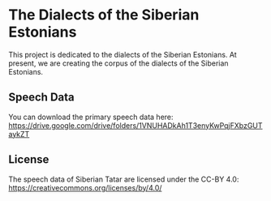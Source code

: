 # The Dialects of the Siberian Estonians

This project is dedicated to the dialects of the Siberian Estonians. At present, we are creating the corpus of the dialects of the Siberian Estonians.

## Speech Data

You can download the primary speech data here: 
https://drive.google.com/drive/folders/1VNUHADkAh1T3enyKwPqjFXbzGUTaykZT


## License

The speech data of Siberian Tatar are licensed under the CC-BY 4.0: https://creativecommons.org/licenses/by/4.0/
